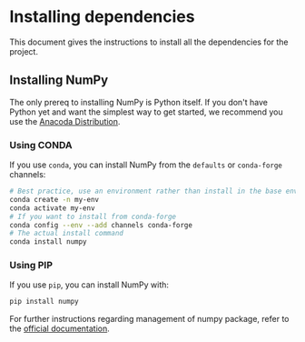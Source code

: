 # Installing dependencies

This document gives the instructions to install all the dependencies for the project.

## Installing NumPy

The only prereq to installing NumPy is Python itself. If you don't have Python yet and want the simplest way to get started, we recommend you use the [Anacoda Distribution](https://github.com/arnab-95/se-group38-hw.git).

### Using CONDA

If you use `conda`, you can install NumPy from the `defaults` or `conda-forge` channels:

```sh
# Best practice, use an environment rather than install in the base env
conda create -n my-env
conda activate my-env
# If you want to install from conda-forge
conda config --env --add channels conda-forge
# The actual install command
conda install numpy
```

### Using PIP

If you use `pip`, you can install NumPy with:

```sh
pip install numpy
```

For further instructions regarding management of numpy package, refer to the [official documentation](https://numpy.org/install).
